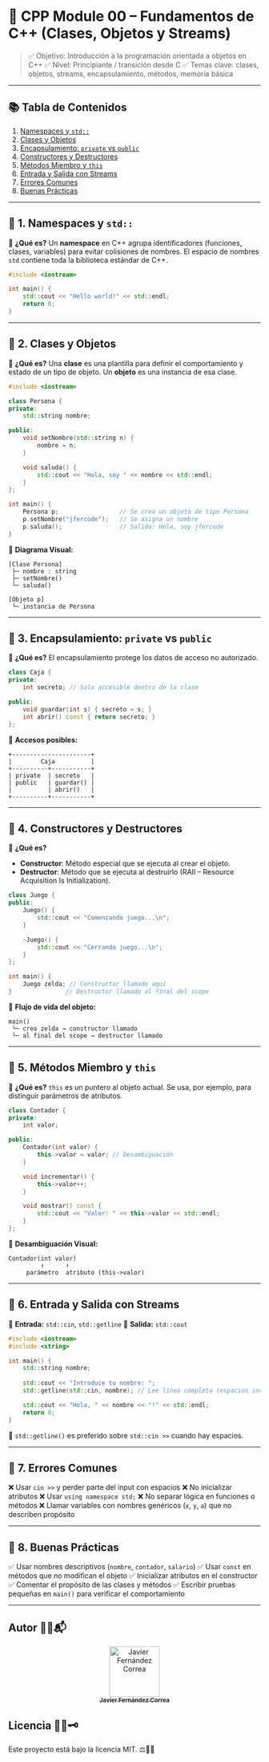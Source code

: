# 🧩 CPP Module 00 – Fundamentos de C++ (Clases, Objetos y Streams)

> ✅ Objetivo: Introducción a la programación orientada a objetos en C++
> ✅ Nivel: Principiante / transición desde C
> ✅ Temas clave: clases, objetos, streams, encapsulamiento, métodos, memoria básica

---

## 📚 Tabla de Contenidos

1. [Namespaces y `std::`](#-1-namespaces-y-std)
2. [Clases y Objetos](#-2-clases-y-objetos)
3. [Encapsulamiento: `private` vs `public`](#-3-encapsulamiento-private-vs-public)
4. [Constructores y Destructores](#-4-constructores-y-destructores)
5. [Métodos Miembro y `this`](#-5-métodos-miembro-y-this)
6. [Entrada y Salida con Streams](#-6-entrada-y-salida-con-streams)
7. [Errores Comunes](#-7-errores-comunes)
8. [Buenas Prácticas](#-8-buenas-prácticas)


---

## 🔹 1. Namespaces y `std::`

📘 **¿Qué es?**
Un **namespace** en C++ agrupa identificadores (funciones, clases, variables) para evitar colisiones de nombres.
El espacio de nombres `std` contiene toda la biblioteca estándar de C++.

```cpp
#include <iostream>

int main() {
	std::cout << "Hello world!" << std::endl;
	return 0;
}
```

---

## 🔹 2. Clases y Objetos

📘 **¿Qué es?**
Una **clase** es una plantilla para definir el comportamiento y estado de un tipo de objeto.
Un **objeto** es una instancia de esa clase.

```cpp
#include <iostream>

class Persona {
private:
	std::string nombre;

public:
	void setNombre(std::string n) {
		nombre = n;
	}

	void saluda() {
		std::cout << "Hola, soy " << nombre << std::endl;
	}
};

int main() {
	Persona p;                 // Se crea un objeto de tipo Persona
	p.setNombre("jfercode");   // Se asigna un nombre
	p.saluda();                // Salida: Hola, soy jfercode
}
```

🧠 **Diagrama Visual:**

```
[Clase Persona]
 ├─ nombre : string
 ├─ setNombre()
 └─ saluda()

[Objeto p]
 └─ instancia de Persona
```

---

## 🔹 3. Encapsulamiento: `private` vs `public`

📘 **¿Qué es?**
El encapsulamiento protege los datos de acceso no autorizado.

```cpp
class Caja {
private:
	int secreto; // Solo accesible dentro de la clase

public:
	void guardar(int s) { secreto = s; }
	int abrir() const { return secreto; }
};
```

🎯 **Accesos posibles:**

```
+----------------------+
|        Caja          |
+----------+-----------+
| private  | secreto   |
| public   | guardar() |
|          | abrir()   |
+----------+-----------+
```

---

## 🔹 4. Constructores y Destructores

📘 **¿Qué es?**

* **Constructor**: Método especial que se ejecuta al crear el objeto.
* **Destructor**: Método que se ejecuta al destruirlo (RAII – Resource Acquisition Is Initialization).

```cpp
class Juego {
public:
	Juego() {
		std::cout << "Comenzando juego...\n";
	}

	~Juego() {
		std::cout << "Cerrando juego...\n";
	}
};

int main() {
	Juego zelda; // Constructor llamado aquí
}               // Destructor llamado al final del scope
```

🧠 **Flujo de vida del objeto:**

```
main()
 └─ crea zelda → constructor llamado
 └─ al final del scope → destructor llamado
```

---

## 🔹 5. Métodos Miembro y `this`

📘 **¿Qué es?**
`this` es un puntero al objeto actual. Se usa, por ejemplo, para distinguir parámetros de atributos.

```cpp
class Contador {
private:
	int valor;

public:
	Contador(int valor) {
		this->valor = valor; // Desambiguación
	}

	void incrementar() {
		this->valor++;
	}

	void mostrar() const {
		std::cout << "Valor: " << this->valor << std::endl;
	}
};
```

🧠 **Desambiguación Visual:**

```
Contador(int valor)
		 ↑      ↑
	 parámetro  atributo (this->valor)
```

---

## 🔹 6. Entrada y Salida con Streams

📘 **Entrada:** `std::cin`, `std::getline`
📘 **Salida:** `std::cout`

```cpp
#include <iostream>
#include <string>

int main() {
	std::string nombre;
	
	std::cout << "Introduce tu nombre: ";
	std::getline(std::cin, nombre); // Lee línea completa (espacios incluidos)

	std::cout << "Hola, " << nombre << "!" << std::endl;
	return 0;
}
```

🎯 `std::getline()` es preferido sobre `std::cin >>` cuando hay espacios.

---

## 🔹 7. Errores Comunes

❌ Usar `cin >>` y perder parte del input con espacios
❌ No inicializar atributos
❌ Usar `using namespace std;`
❌ No separar lógica en funciones o métodos
❌ Llamar variables con nombres genéricos (`x`, `y`, `a`) que no describen propósito

---

## 🔹 8. Buenas Prácticas

✅ Usar nombres descriptivos (`nombre`, `contador`, `salario`)
✅ Usar `const` en métodos que no modifican el objeto
✅ Inicializar atributos en el constructor
✅ Comentar el propósito de las clases y métodos
✅ Escribir pruebas pequeñas en `main()` para verificar el comportamiento

---

## Autor 🤝💡📬

<div align="center">
  <tr>
	<td align="center">
	  <a href="https://github.com/jfercode">
	   <img src="https://github.com/jfercode.png" width="100px" alt="Javier Fernández Correa" />
		<br />
		<sub><b>Javier Fernández Correa</b></sub>
	  </a>
</div>


## Licencia 📜✅🗝️

Este proyecto está bajo la licencia MIT. ⚖️📄🆓